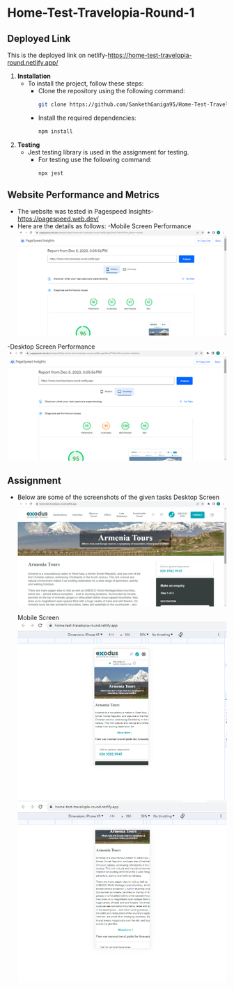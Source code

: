# Home-Test-Travelopia-Round-1

## Deployed Link
This is the deployed link on netlify-https://home-test-travelopia-round.netlify.app/

1. **Installation**
    - To install the project, follow these steps:
        - Clone the repository using the following command:
            ```bash
            git clone https://github.com/SankethGaniga95/Home-Test-Travelopia-Round-1.git
            ```
        - Install the required dependencies:
            ```bash
            npm install
            ```
2. **Testing**
    - Jest testing library is used in the assignment for testing.
        - For testing use the following command:
           ```bash
           npx jest 
           ```

## Website Performance and Metrics
   - The website was tested in Pagespeed Insights-https://pagespeed.web.dev/
   - Here are the details as follows:
   -Mobile Screen Performance
   ![Mobile Screen Performance](images/Mobileperformance.png)

   -Desktop Screen Performance
   ![Desktop Screen Performance](images/DesktopPerformance.png)


## Assignment 
   - Below are some of the screenshots of the given tasks
     Desktop Screen
    ![Desktop Screen](images/Desktop.png)

     Mobile Screen
    ![Mobile Screen with Show More](images/ShowMore.png)
    ![Mobile Screen with Show Less](images/ShowLess.png)

    

